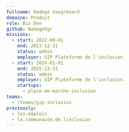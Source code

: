 ```yaml
---
fullname: Nadège Vaugrenard
domaine: Produit
role: Biz Dev
github: NadegeVgr
missions:
  - start: 2022-09-01
    end: 2023-12-31
    status: admin
    employer: GIP Plateforme de l'inclusion
  - start: 2024-01-01
    end: 2025-12-31
    status: admin
    employer: GIP Plateforme de l'inclusion
    startups:
      - place-de-marche-inclusion
teams:
  - /teams/gip-inclusion
previously:
  - les-emplois
  - la.communaute.de.linclusion
---
```

